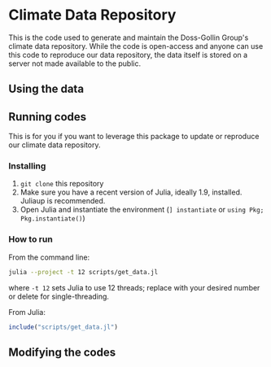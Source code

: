 # Climate Data Repository

This is the code used to generate and maintain the Doss-Gollin Group's climate data repository.
While the code is open-access and anyone can use this code to reproduce our data repository, the data itself is stored on a server not made available to the public.

## Using the data

## Running codes

This is for you if you want to leverage this package to update or reproduce our climate data repository.

### Installing

1. `git clone` this repository
1. Make sure you have a recent version of Julia, ideally 1.9, installed. Juliaup is recommended.
1. Open Julia and instantiate the environment (`] instantiate` or `using Pkg; Pkg.instantiate()`)

### How to run 

From the command line:

```bash
julia --project -t 12 scripts/get_data.jl
```

where `-t 12` sets Julia to use 12 threads; replace with your desired number or delete for single-threading.

From Julia:

```julia
include("scripts/get_data.jl")
```

## Modifying the codes
